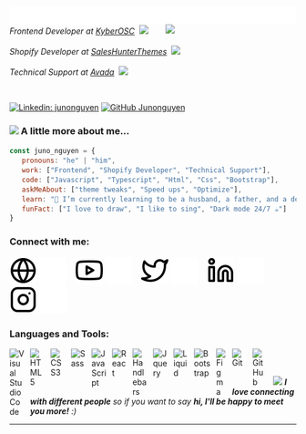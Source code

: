 <p> <img align='left' src="./img/result (6).gif" width="600"></p><br>
<img align='right' src="https://media.giphy.com/media/M9gbBd9nbDrOTu1Mqx/giphy.gif" width="230">
<p><em>
   Frontend Developer at <a href="https://kyberosc.com/">KyberOSC</a>&nbsp&nbsp<img src="https://cdn-new.topcv.vn/unsafe/140x/https://static.topcv.vn/company_logos/1pzJmXplCxJfAOcmSDki3n50K9AVlAyj_1677233315____2f5061f6a44d6fd129a218a6c737226f.png" style="width: 70px;"><br><br>
  Shopify Developer at <a href="https://saleshunterthemes.com/">SalesHunterThemes</a>&nbsp&nbsp<img src="https://saleshunterthemes.com/cdn/shop/files/Group_115069.png" width="17"></br><br>
  Technical Support at <a href="https://avada.io/">Avada</a>&nbsp&nbsp<img src="https://avadagroup.com/images/logo/logo_footer_avada_group.svg" width="70"> 
</em>
</p>
<br>

[![Linkedin: junonguyen](https://img.shields.io/badge/-junonguyen-blue?style=flat-square&logo=Linkedin&logoColor=white&link=https://www.linkedin.com/in/sonnnguyenngoc/)](https://www.linkedin.com/in/sonnnguyenngoc/)
[![GitHub Junonguyen](https://img.shields.io/github/followers/juno-nguyenn?label=follow&style=social)](https://github.com/juno-nguyenn)


### <img src="https://media.giphy.com/media/VgCDAzcKvsR6OM0uWg/giphy.gif" width="50"> A little more about me...  

```javascript
const juno_nguyen = {
   pronouns: "he" | "him",
   work: ["Frontend", "Shopify Developer", "Technical Support"],
   code: ["Javascript", "Typescript", "Html", "Css", "Bootstrap"],
   askMeAbout: ["theme tweaks", "Speed ups", "Optimize"],
   learn: "🌱 I’m currently learning to be a husband, a father, and a developer, everything ",
   funFact: ["I love to draw", "I like to sing", "Dark mode 24/7 ☕"]
}
```

### Connect with me:

[![website](./img/globe-light.svg)](https://codestackr.com#gh-light-mode-only)
[![website](./img/globe-dark.svg)](https://codestackr.com#gh-dark-mode-only)
&nbsp;&nbsp;
[![website](./img/youtube-light.svg)](https://youtube.com/codestackr#gh-light-mode-only)
[![website](./img/youtube-dark.svg)](https://youtube.com/codestackr#gh-dark-mode-only)
&nbsp;&nbsp;
[![website](./img/twitter-light.svg)](https://twitter.com/codestackr#gh-light-mode-only)
[![website](./img/twitter-dark.svg)](https://twitter.com/codestackr#gh-dark-mode-only)
&nbsp;&nbsp;
[![website](./img/linkedin-light.svg)](https://linkedin.com/in/codeSTACKr#gh-light-mode-only)
[![website](./img/linkedin-dark.svg)](https://linkedin.com/in/codeSTACKr#gh-dark-mode-only)
&nbsp;&nbsp;
[![website](./img/instagram-light.svg)](https://instagram.com/codeSTACKr#gh-light-mode-only)
[![website](./img/instagram-dark.svg)](https://instagram.com/codeSTACKr#gh-dark-mode-only)

### Languages and Tools:
<img align="left" alt="Visual Studio Code" width="26px" src="https://cdn.jsdelivr.net/gh/devicons/devicon/icons/vscode/vscode-original.svg" style="padding-right:10px;" />
<img align="left" alt="HTML5" width="26px" src="https://cdn.jsdelivr.net/gh/devicons/devicon/icons/html5/html5-original.svg" style="padding-right:10px;" />
<img align="left" alt="CSS3" width="26px" src="https://cdn.jsdelivr.net/gh/devicons/devicon/icons/css3/css3-original.svg" style="padding-right:10px;" />
<img align="left" alt="Sass" width="26px" src="https://cdn.jsdelivr.net/gh/devicons/devicon/icons/sass/sass-original.svg" style="padding-right:10px;" />
<img align="left" alt="JavaScript" width="26px" src="https://cdn.jsdelivr.net/gh/devicons/devicon/icons/javascript/javascript-original.svg" style="padding-right:10px;" />
<img align="left" alt="React" width="26px" src="https://cdn.jsdelivr.net/gh/devicons/devicon/icons/react/react-original.svg" style="padding-right:10px;" />
<img align="left" alt="Handlebars" width="26px" src="https://www.newthinktank.com/wp-content/uploads/2015/10/Handlebars-Tutorial.png" style="padding-right:10px;" />
<img align="left" alt="Jquery" width="26px" src="https://encrypted-tbn0.gstatic.com/images?q=tbn:ANd9GcSRkOQ4ObtGtS75x-8TZjXDsxfIkpUtRHltZg&s" style="padding-right:10px;" />
<img align="left" alt="Liquid" width="26px" src="https://sissel.gallerycdn.vsassets.io/extensions/sissel/shopify-liquid/4.0.1/1699358936199/Microsoft.VisualStudio.Services.Icons.Default" style="padding-right:10px;" />
<img align="left" alt="Bootstrap" width="29px" src="https://logo.svgcdn.com/d/bootstrap-original-wordmark-8x.png" style="padding-right:10px;" />
<img align="left" alt="Figma" width="18px" src="https://upload.wikimedia.org/wikipedia/commons/thumb/3/33/Figma-logo.svg/1667px-Figma-logo.svg.png" style="padding-right:10px;" />

<img align="left" alt="Git" width="26px" src="https://cdn.jsdelivr.net/gh/devicons/devicon/icons/git/git-original.svg" style="padding-right:10px;" />
<img align="left" alt="GitHub" width="26px" src="https://user-images.githubusercontent.com/3369400/139447912-e0f43f33-6d9f-45f8-be46-2df5bbc91289.png" style="padding-right:10px;" />

<br />
<br />

<img src="https://media.giphy.com/media/LnQjpWaON8nhr21vNW/giphy.gif" width="60"> <em><b>I love connecting with different people</b> so if you want to say <b>hi, I'll be happy to meet you more!</b> :)</em>

---
[website]: https://codeSTACKr.com
[course]: http://vsCodeHero.com
[twitter]: https://twitter.com/codeSTACKr
[youtube]: https://youtube.com/codeSTACKr
[instagram]: https://instagram.com/codeSTACKr
[linkedin]: https://linkedin.com/in/codeSTACKr
[webdevplaylist]: https://www.youtube.com/playlist?list=PLkwxH9e_vrAJ0WbEsFA9W3I1W-g_BTsbt
[jsplaylist]: https://www.youtube.com/playlist?list=PLkwxH9e_vrALRJKu7wfXby3MKeflhTu6B
[cssplaylist]: https://www.youtube.com/playlist?list=PLkwxH9e_vrALSdvZuEh6gqQdmDoDIoqz4
[reactplaylist]: https://www.youtube.com/playlist?list=PLkwxH9e_vrAK4TdffpxKY3QGyHCpxFcQ0
